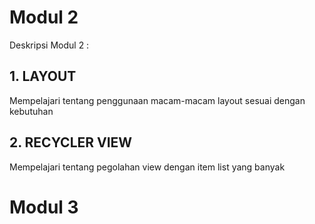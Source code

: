 # Modul 2
Deskripsi Modul 2 :
## 1. LAYOUT
Mempelajari tentang penggunaan macam-macam layout sesuai dengan kebutuhan
## 2. RECYCLER VIEW
Mempelajari tentang pegolahan view dengan item list yang banyak

# Modul 3
